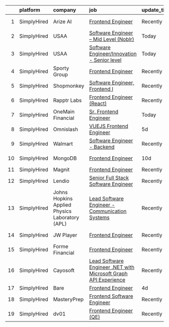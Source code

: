 

|    | platform    | company                                        | job                                                                                                                                                                           | update_time   | location        |
|---:|:------------|:-----------------------------------------------|:------------------------------------------------------------------------------------------------------------------------------------------------------------------------------|:--------------|:----------------|
|  1 | SimplyHired | Arize AI                                       | [Frontend Engineer](https://www.simplyhired.com/job/xQaaVC5vOtRS4JzrdHWflzM8ynmcpN-5LqOA84ur9JKgs3BKShIeyw?q=frontend+engineer)                                               | Recently      | Berkeley, CA    |
|  2 | SimplyHired | USAA                                           | [Software Engineer – Mid Level (Noblr)](https://www.simplyhired.com/job/bO0mDpNjprDT7NR3sImjC-Hbs7xPAFcBraQ2A7d4aRo1I-HhKawH5Q?q=frontend+engineer)                           | Today         | Austin, TX      |
|  3 | SimplyHired | USAA                                           | [Software Engineer/Innovation - Senior level](https://www.simplyhired.com/job/_v0Ka5XwS_9VMF5mgpkcioo29FN39vQvrtWYWqoLi31PLtLBtXLOGA?q=frontend+engineer)                     | Today         | San Antonio, TX |
|  4 | SimplyHired | Sporty Group                                   | [Frontend Engineer](https://www.simplyhired.com/job/yErCTN6x8Zu2hHp4tViQPPQ7T4lMF3f5c9ECWXjpL3DNornJfE11ZQ?q=frontend+engineer)                                               | Recently      | Remote          |
|  5 | SimplyHired | Shopmonkey                                     | [Software Engineer, Frontend I](https://www.simplyhired.com/job/LhFoJA6p61XJ6_pqVmlkEXJjnHsn7wsyMC3CglhqmqBMDSj4w6bQnA?q=frontend+engineer)                                   | Recently      | Austin, TX      |
|  6 | SimplyHired | Rapptr Labs                                    | [Frontend Engineer (React)](https://www.simplyhired.com/job/AyNhMTJHg_O98y3mvM9whM4ExPGQpL2QJY58t_ICyRl7TNnhTnuXwg?q=frontend+engineer)                                       | Recently      | Remote          |
|  7 | SimplyHired | OneMain Financial                              | [Sr. Frontend Engineer](https://www.simplyhired.com/job/xTUnZT9NOdODgfRYzbocgJt13r9RZtNkabize9Q5P0JclJKU43797Q?q=frontend+engineer)                                           | Today         | Charlotte, NC   |
|  8 | SimplyHired | Omnislash                                      | [VUEJS Frontend Engineer](https://www.simplyhired.com/job/cfu1QexxdLxiYFUboMhqImQ_HJEiGtQc5YLfK14Fe4DXWnosiNQiBg?q=frontend+engineer)                                         | 5d            | Remote          |
|  9 | SimplyHired | Walmart                                        | [Software Engineer - Backend](https://www.simplyhired.com/job/BuCOC-3CvKCkx1TUbSPdWyKuRMeFRQ8-h6KZ1DwJzdg0rksMi-SZvA?q=frontend+engineer)                                     | Recently      | Dallas, TX      |
| 10 | SimplyHired | MongoDB                                        | [Frontend Engineer](https://www.simplyhired.com/job/2DInswjMZiluRnoSy0eDWeDyH2Z91FzRX5eTaQQotOgOUeG128iCWQ?q=frontend+engineer)                                               | 10d           | New York, NY    |
| 11 | SimplyHired | Magnit                                         | [Frontend Engineer](https://www.simplyhired.com/job/hAG3V_ZoW110YiQCf1E2BrAnIzqq4RsJPsVRdnorU9AjM6Y4fFYzeA?q=frontend+engineer)                                               | Recently      | Remote          |
| 12 | SimplyHired | Lendio                                         | [Senior Full Stack Software Engineer](https://www.simplyhired.com/job/b2byWtnpet7g20e9F-HygVtTsFIOa5ZkeX7ly471orG7-MHw5B7tQQ?q=frontend+engineer)                             | Recently      | Lehi, UT        |
| 13 | SimplyHired | Johns Hopkins Applied Physics Laboratory (APL) | [Lead Software Engineer - Communication Systems](https://www.simplyhired.com/job/WGXDKwyMz2HRBTmyOB_uMBx30zbcsJsg5uBmazOehTowMm1LTX7bZA?q=frontend+engineer)                  | Recently      | Laurel, MD      |
| 14 | SimplyHired | JW Player                                      | [Frontend Engineer](https://www.simplyhired.com/job/Ag1G-iTtJ6l7LkuMOt1l-w2fC5Al8GGk-Hx-8s-JPYvbU_aJDCmXWw?q=frontend+engineer)                                               | Recently      | New York, NY    |
| 15 | SimplyHired | Forme Financial                                | [Frontend Engineer](https://www.simplyhired.com/job/aVvTGwqnX8KvTbfvQ7eyJKqSr4KF__0NW2b3FzqU8WkHZvJJ46Du3w?q=frontend+engineer)                                               | Recently      | Remote          |
| 16 | SimplyHired | Cayosoft                                       | [Lead Software Engineer .NET with Microsoft Graph API Experience](https://www.simplyhired.com/job/L_90X8Bmrusz5JA7amVhuhhi90KS5bQuhnLUbl0VrfP3zQIReqZjfg?q=frontend+engineer) | Recently      | Westerville, OH |
| 17 | SimplyHired | Bare                                           | [Frontend Engineer](https://www.simplyhired.com/job/3SJ9Pv3i4AogOprifBZ3B6AazXSqCldLpS_gY4TSMiUL9ioE5Bv_fQ?q=frontend+engineer)                                               | 4d            | Remote          |
| 18 | SimplyHired | MasteryPrep                                    | [Frontend Software Engineer](https://www.simplyhired.com/job/o5WR61ImtLZosu48kaJ7HU-IYnafHm5jt4gBtzsWEIc4qy26wLjNTw?q=frontend+engineer)                                      | Recently      | Remote          |
| 19 | SimplyHired | dv01                                           | [Frontend Engineer (QE)](https://www.simplyhired.com/job/cUgXT9ViLNxOLtIwbTWFs1B59eui6oE_5VWXuSOiXZnazol_93St6g?q=frontend+engineer)                                          | Recently      | New York, NY    |